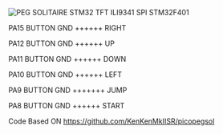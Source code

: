 ![PEG SOLITAIRE STM32 TFT ILI9341 SPI STM32F401](https://github.com/offpic/PEG-SOLITAIRE-STM32-TFT-ILI9341-SPI-STM32F401/assets/31142397/bc01bde9-a57d-43ab-81b6-2b14a6f4041a)

PA15 BUTTON GND ++++++ RIGHT

PA12 BUTTON GND ++++++ UP

PA11 BUTTON GND ++++++ DOWN

PA10 BUTTON GND ++++++ LEFT

PA9 BUTTON GND +++++++ JUMP

PA8 BUTTON GND ++++++ START



Code Based ON https://github.com/KenKenMkIISR/picopegsol
